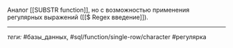 Аналог [[SUBSTR function]], но с возможностью применения регулярных выражений ([[$ Regex введение]]).

---
*теги:* #базы_данных, #sql/function/single-row/character #регулярка 